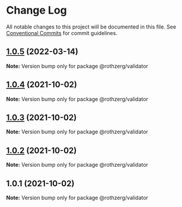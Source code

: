 # Change Log

All notable changes to this project will be documented in this file.
See [Conventional Commits](https://conventionalcommits.org) for commit guidelines.

## [1.0.5](https://github.com/emrerothzerg/rothzerg/compare/@rothzerg/validator@1.0.4...@rothzerg/validator@1.0.5) (2022-03-14)

**Note:** Version bump only for package @rothzerg/validator





## [1.0.4](https://github.com/emrerothzerg/rothzerg/compare/@rothzerg/validator@1.0.3...@rothzerg/validator@1.0.4) (2021-10-02)

**Note:** Version bump only for package @rothzerg/validator





## [1.0.3](https://github.com/emrerothzerg/rothzerg/compare/@rothzerg/validator@1.0.2...@rothzerg/validator@1.0.3) (2021-10-02)

**Note:** Version bump only for package @rothzerg/validator





## [1.0.2](https://github.com/emrerothzerg/rothzerg/compare/@rothzerg/validator@1.0.1...@rothzerg/validator@1.0.2) (2021-10-02)

**Note:** Version bump only for package @rothzerg/validator





## 1.0.1 (2021-10-02)

**Note:** Version bump only for package @rothzerg/validator

